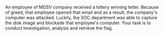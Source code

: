 An employee of MDSV company received a lottery winning letter. Because of greed, that employee opened that email and as a result, the company's computer was attacked. Luckily, the SOC department was able to capture the disk image and blockade that employee's computer. Your task is to conduct investigation, analysis and retrieve the flag.
